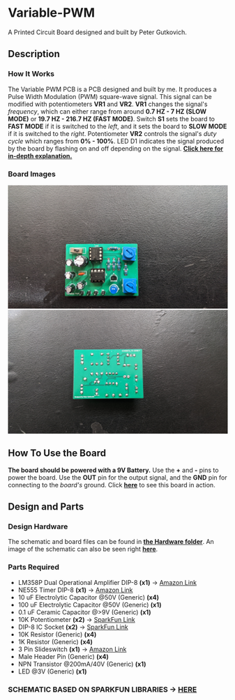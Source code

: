 # Variable-PWM
A Printed Circuit Board designed and built by Peter Gutkovich.

## Description
### How It Works
The Variable PWM PCB is a PCB designed and built by me. It produces a Pulse Width Modulation (PWM) square-wave signal. 
This signal can be modified with potentiometers **VR1** and **VR2**. **VR1** changes the signal's *frequency*, which can either range from around **0.7 HZ - 7 HZ (SLOW MODE)** or **19.7 HZ - 216.7 HZ (FAST MODE)**. Switch **S1** sets the board to **FAST MODE** if it is switched to the *left*, and it sets the board to **SLOW MODE** if it is switched to the *right*. Potentiometer **VR2** controls the signal's *duty cycle* which ranges from **0% - 100%**. LED D1 indicates the signal produced by the board by flashing on and off depending on the signal. **[Click here for in-depth explanation.](/Docs/Explanation.md)**

### Board Images
![Board Front](/Simulation/Board_Front.jpg)
![Board Back](/Simulation/Board_Back.jpg)

## How To Use the Board
**The board should be powered with a 9V Battery.** Use the **+** and **-** pins to power the board. Use the **OUT** pin for the output signal, and the **GND** pin for connecting to the *board's* ground. Click **[here](/Simulation/SimVideos.md)** to see this board in action. 


## Design and Parts
### Design Hardware
The schematic and board files can be found in **[the Hardware folder](/Hardware)**. An image of the schematic can also be seen right **[here](/Hardware/Variable_PWM.pdf)**.

### Parts Required
- LM358P Dual Operational Amplifier DIP-8 **(x1)** -> [Amazon Link](https://www.amazon.com/gp/product/B07WQWPLSP/)
- NE555 Timer DIP-8 **(x1)** -> [Amazon Link](https://www.amazon.com/gp/product/B07WR9B4JT)
- 10 uF Electrolytic Capacitor @50V (Generic) **(x4)**
- 100 uF Electrolytic Capacitor @50V (Generic) **(x1)**
- 0.1 uF Ceramic Capacitor @>9V (Generic) **(x1)**
- 10K Potentiometer **(x2)** -> [SparkFun Link](https://www.sparkfun.com/products/9806)
- DIP-8 IC Socket **(x2)** -> [SparkFun Link](https://www.sparkfun.com/products/7937)
- 10K Resistor (Generic) **(x4)** 
- 1K Resistor (Generic) **(x4)** 
- 3 Pin Slideswitch **(x1)** -> [Amazon Link](https://www.amazon.com/gp/product/B09R42XQTB)
- Male Header Pin (Generic) **(x4)**
- NPN Transistor @200mA/40V (Generic) **(x1)**
- LED @3V (Generic) **(x1)**

### **SCHEMATIC BASED ON SPARKFUN LIBRARIES -> [HERE](https://github.com/sparkfun/SparkFun-Eagle-Libraries)**
